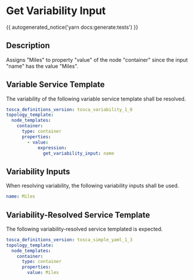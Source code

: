 # Get Variability Input

{{ autogenerated_notice('yarn docs:generate:tests') }}

## Description

Assigns "Miles" to property "value" of the node "container" since the input "name" has the value "Miles".

## Variable Service Template

The variability of the following variable service template shall be resolved.

```yaml linenums="1"
tosca_definitions_version: tosca_variability_1_0
topology_template:
  node_templates:
    container:
      type: container
      properties:
        - value:
            expression:
              get_variability_input: name
```

## Variability Inputs

When resolving variability, the following variability inputs shall be used.

```yaml linenums="1"
name: Miles
```


## Variability-Resolved Service Template

The following variability-resolved service templated is expected.

```yaml linenums="1"
tosca_definitions_version: tosca_simple_yaml_1_3
topology_template:
  node_templates:
    container:
      type: container
      properties:
        value: Miles
```

